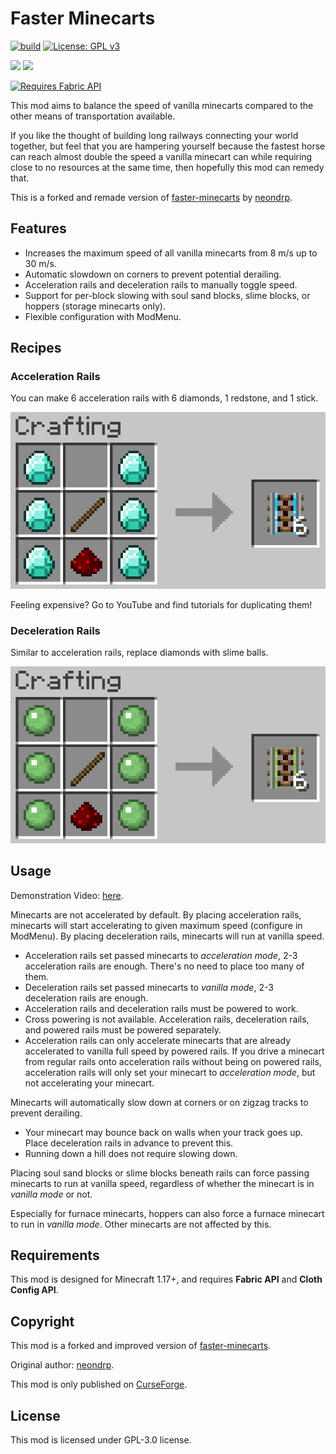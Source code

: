 # Faster Minecarts
[![build](https://github.com/fiddleyowl/faster-minecarts/actions/workflows/build.yml/badge.svg)](https://github.com/fiddleyowl/faster-minecarts/actions/workflows/build.yml)
[![License: GPL v3](https://img.shields.io/badge/License-GPLv3-blue.svg)](https://www.gnu.org/licenses/gpl-3.0)


[![](http://cf.way2muchnoise.eu/full_532511_downloads.svg)](http://www.curseforge.com/minecraft/mc-mods/faster-minecarts-2)
[![](http://cf.way2muchnoise.eu/versions/532511.svg)](http://www.curseforge.com/minecraft/mc-mods/faster-minecarts-2)

[![Requires Fabric API](https://i.imgur.com/Ol1Tcf8.png)](https://www.curseforge.com/minecraft/mc-mods/fabric-api)

This mod aims to balance the speed of vanilla minecarts compared to the other means of transportation available.

If you like the thought of building long railways connecting your world together, but feel that you are hampering yourself because the fastest horse can reach almost double the speed a vanilla minecart can while requiring close to no resources at the same time, then hopefully this mod can remedy that.

This is a forked and remade version of [faster-minecarts](https://www.curseforge.com/minecraft/mc-mods/faster-minecarts) by [neondrp](https://www.curseforge.com/members/neondrp).

## Features
* Increases the maximum speed of all vanilla minecarts from 8 m/s up to 30 m/s.
* Automatic slowdown on corners to prevent potential derailing.
* Acceleration rails and deceleration rails to manually toggle speed.
* Support for per-block slowing with soul sand blocks, slime blocks, or hoppers (storage minecarts only).
* Flexible configuration with ModMenu.

## Recipes
### Acceleration Rails
You can make 6 acceleration rails with 6 diamonds, 1 redstone, and 1 stick.

![](https://github.com/fiddleyowl/faster-minecarts/blob/master/Resources/acceleration-rail-recipe.png?raw=true)

Feeling expensive? Go to YouTube and find tutorials for duplicating them!

### Deceleration Rails
Similar to acceleration rails, replace diamonds with slime balls.

![](https://github.com/fiddleyowl/faster-minecarts/blob/master/Resources/deceleration-rail-recipe.png?raw=true)

## Usage
Demonstration Video: [here](https://raw.githubusercontent.com/fiddleyowl/faster-minecarts/master/Resources/demo.mp4).

Minecarts are not accelerated by default. By placing acceleration rails, minecarts will start accelerating to given maximum speed (configure in ModMenu). By placing deceleration rails, minecarts will run at vanilla speed.
* Acceleration rails set passed minecarts to *acceleration mode*, 2-3 acceleration rails are enough. There's no need to place too many of them.
* Deceleration rails set passed minecarts to *vanilla mode*, 2-3 deceleration rails are enough.
* Acceleration rails and deceleration rails must be powered to work.
* Cross powering is not available. Acceleration rails, deceleration rails, and powered rails must be powered separately.
* Acceleration rails can only accelerate minecarts that are already accelerated to vanilla full speed by powered rails. If you drive a minecart from regular rails onto acceleration rails without being on powered rails, acceleration rails will only set your minecart to *acceleration mode*, but not accelerating your minecart.

Minecarts will automatically slow down at corners or on zigzag tracks to prevent derailing. 
* Your minecart may bounce back on walls when your track goes up. Place deceleration rails in advance to prevent this.
* Running down a hill does not require slowing down.

Placing soul sand blocks or slime blocks beneath rails can force passing minecarts to run at vanilla speed, regardless of whether the minecart is in *vanilla mode* or not. 

Especially for furnace minecarts, hoppers can also force a furnace minecart to run in *vanilla mode*. Other minecarts are not affected by this.


## Requirements
This mod is designed for Minecraft 1.17+, and requires **Fabric API** and **Cloth Config API**.

## Copyright
This mod is a forked and improved version of [faster-minecarts](http://www.curseforge.com/minecraft/mc-mods/faster-minecarts).

Original author: [neondrp](https://www.curseforge.com/members/neondrp).

This mod is only published on [CurseForge](http://www.curseforge.com/minecraft/mc-mods/faster-minecarts-2).

## License
This mod is licensed under GPL-3.0 license. 

